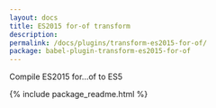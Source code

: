 ```yaml
---
layout: docs
title: ES2015 for-of transform
description:
permalink: /docs/plugins/transform-es2015-for-of/
package: babel-plugin-transform-es2015-for-of
---
```


Compile ES2015 for...of to ES5

{% include package_readme.html %}
